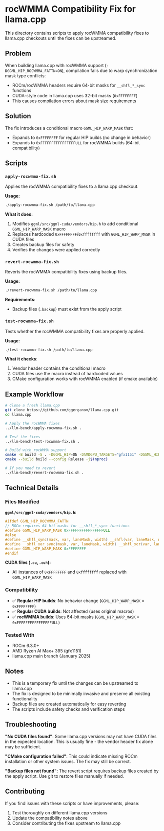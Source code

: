 # rocWMMA Compatibility Fix for llama.cpp

This directory contains scripts to apply rocWMMA compatibility fixes to llama.cpp checkouts until the fixes can be upstreamed.

## Problem

When building llama.cpp with rocWMMA support (`-DGGML_HIP_ROCWMMA_FATTN=ON`), compilation fails due to warp synchronization mask type conflicts:

- ROCm/rocWMMA headers require 64-bit masks for `__shfl_*_sync` functions
- CUDA-style code in llama.cpp uses 32-bit masks (`0xFFFFFFFF`)
- This causes compilation errors about mask size requirements

## Solution

The fix introduces a conditional macro `GGML_HIP_WARP_MASK` that:
- Expands to `0xFFFFFFFF` for regular HIP builds (no change in behavior)
- Expands to `0xFFFFFFFFFFFFFFFFULL` for rocWMMA builds (64-bit compatibility)

## Scripts

### `apply-rocwmma-fix.sh`

Applies the rocWMMA compatibility fixes to a llama.cpp checkout.

**Usage:**
```bash
./apply-rocwmma-fix.sh /path/to/llama.cpp
```

**What it does:**
1. Modifies `ggml/src/ggml-cuda/vendors/hip.h` to add conditional `GGML_HIP_WARP_MASK` macro
2. Replaces hardcoded `0xFFFFFFFF`/`0xffffffff` with `GGML_HIP_WARP_MASK` in CUDA files
3. Creates backup files for safety
4. Verifies the changes were applied correctly

### `revert-rocwmma-fix.sh`

Reverts the rocWMMA compatibility fixes using backup files.

**Usage:**
```bash
./revert-rocwmma-fix.sh /path/to/llama.cpp
```

**Requirements:**
- Backup files (`.backup`) must exist from the apply script

### `test-rocwmma-fix.sh`

Tests whether the rocWMMA compatibility fixes are properly applied.

**Usage:**
```bash
./test-rocwmma-fix.sh /path/to/llama.cpp
```

**What it checks:**
1. Vendor header contains the conditional macro
2. CUDA files use the macro instead of hardcoded values
3. CMake configuration works with rocWMMA enabled (if cmake available)

## Example Workflow

```bash
# Clone a fresh llama.cpp
git clone https://github.com/ggerganov/llama.cpp.git
cd llama.cpp

# Apply the rocWMMA fixes
../llm-bench/apply-rocwmma-fix.sh .

# Test the fixes
../llm-bench/test-rocwmma-fix.sh .

# Build with rocWMMA support
cmake -B build -S . -DGGML_HIP=ON -DAMDGPU_TARGETS="gfx1151" -DGGML_HIP_ROCWMMA_FATTN=ON
cmake --build build --config Release -j$(nproc)

# If you need to revert
../llm-bench/revert-rocwmma-fix.sh .
```

## Technical Details

### Files Modified

**`ggml/src/ggml-cuda/vendors/hip.h`:**
```c
#ifdef GGML_HIP_ROCWMMA_FATTN
// ROCm requires 64-bit masks for __shfl_*_sync functions
#define GGML_HIP_WARP_MASK 0xFFFFFFFFFFFFFFFFULL
#else
#define __shfl_sync(mask, var, laneMask, width) __shfl(var, laneMask, width)
#define __shfl_xor_sync(mask, var, laneMask, width) __shfl_xor(var, laneMask, width)
#define GGML_HIP_WARP_MASK 0xFFFFFFFF
#endif
```

**CUDA files (`.cu`, `.cuh`):**
- All instances of `0xFFFFFFFF` and `0xffffffff` replaced with `GGML_HIP_WARP_MASK`

### Compatibility

- ✅ **Regular HIP builds**: No behavior change (`GGML_HIP_WARP_MASK` = `0xFFFFFFFF`)
- ✅ **Regular CUDA builds**: Not affected (uses original macros)
- ✅ **rocWMMA builds**: Uses 64-bit masks (`GGML_HIP_WARP_MASK` = `0xFFFFFFFFFFFFFFFFULL`)

### Tested With

- ROCm 6.3.0+
- AMD Ryzen AI Max+ 395 (gfx1151)
- llama.cpp main branch (January 2025)

## Notes

- This is a temporary fix until the changes can be upstreamed to llama.cpp
- The fix is designed to be minimally invasive and preserve all existing functionality
- Backup files are created automatically for easy reverting
- The scripts include safety checks and verification steps

## Troubleshooting

**"No CUDA files found"**: Some llama.cpp versions may not have CUDA files in the expected location. This is usually fine - the vendor header fix alone may be sufficient.

**"CMake configuration failed"**: This could indicate missing ROCm installation or other system issues. The fix may still be correct.

**"Backup files not found"**: The revert script requires backup files created by the apply script. Use git to restore files manually if needed.

## Contributing

If you find issues with these scripts or have improvements, please:
1. Test thoroughly on different llama.cpp versions
2. Update the compatibility notes above
3. Consider contributing the fixes upstream to llama.cpp